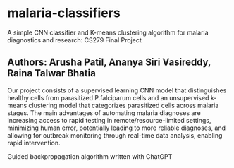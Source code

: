 # malaria-classifiers
A simple CNN classifier and K-means clustering algorithm for malaria diagnostics and research: CS279 Final Project

## Authors: Arusha Patil, Ananya Siri Vasireddy, Raina Talwar Bhatia

Our project consists of a supervised learning CNN model that distinguishes healthy cells from parasitized P.falciparum cells and an unsupervised k-means clustering model that categorizes parasitized cells across malaria stages. The main advantages of automating malaria diagnoses are increasing access to rapid testing in remote/resource-limited settings, minimizing human error, potentially leading to more reliable diagnoses, and allowing for outbreak monitoring through real-time data analysis, enabling rapid intervention.

Guided backpropagation algorithm written with ChatGPT
